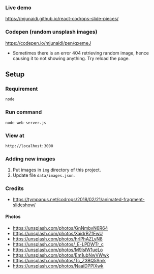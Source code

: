### Live demo
https://mjunaidi.github.io/react-codrops-slide-pieces/

### Codepen (random unsplash images)
https://codepen.io/mjunaidi/pen/qxemeJ
* Sometimes there is an error 404 retrieving random image, hence causing it to not showing anything. Try reload the page.

## Setup
### Requirement
`node`

### Run command
`node web-server.js`

### View at
`http://localhost:3000`

### Adding new images
1. Put images in `img` directory of this project.
2. Update file `data/images.json`.

### Credits
* https://tympanus.net/codrops/2018/02/21/animated-fragment-slideshow/

#### Photos
* https://unsplash.com/photos/GnNmbvN6R64
* https://unsplash.com/photos/XaidrBZfEwU
* https://unsplash.com/photos/hrlPhAZLyN8
* https://unsplash.com/photos/_E-LPDWTr_c
* https://unsplash.com/photos/M9lslW1ueLo
* https://unsplash.com/photos/Em1ubNwVWwk
* https://unsplash.com/photos/Tc_Z3BQ5Smk
* https://unsplash.com/photos/NaaiDPPlXwk
